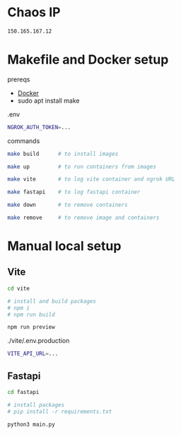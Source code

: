 # Chaos IP

```sh
150.165.167.12
```

# Makefile and Docker setup

prereqs

- [Docker](https://docs.docker.com/engine/install/)
- sudo apt install make

.env

```sh
NGROK_AUTH_TOKEN=...
```

commands

```sh
make build      # to install images 

make up         # to run containers from images

make vite       # to log vite container and ngrok URL

make fastapi    # to log fastapi container

make down       # to remove containers

make remove     # to remove image and containers
```

# Manual local setup

## Vite

```sh
cd vite

# install and build packages
# npm i
# npm run build

npm run preview
```

./vite/.env.production

```sh
VITE_API_URL=...
```

## Fastapi

```sh
cd fastapi

# install packages
# pip install -r requirements.txt

python3 main.py
```